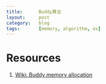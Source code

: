 ```yaml
---
title:      Buddy算法
layout:     post
category:   blog
tags:       [memory, algorithm, os]
---
```





# Resources

1. [Wiki: Buddy memory allocation][1]







[1]:    https://en.wikipedia.org/wiki/Buddy_memory_allocation